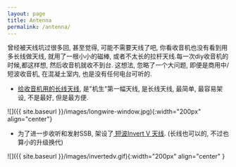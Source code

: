 ```yaml
---
layout: page
title: Antenna
permalink: /antenna/
---
```


曾经被天线坑过很多回, 甚至觉得, 可能不需要天线了吧, 你看收音机也没有看到用多长线做天线, 就用了一根小小的磁棒, 或者不太长的拉杆天线.每一次diy收音机的时候,都这样想, 然后收音机就收不到台. 这想法, 忽略了一个大问题, 即便是商用中/短波收音机, 在混凝土室内, 也是没有任何电台可听的.



* <a href="{{ site.baseurl }}/first-antenna/"> 给收音机用的长线天线</a>, 是"机生"第一幅天线, 是长线天线, 最简单, 最容易架设, 不是最好, 但是最方便.

![]({{ site.baseurl }}/images/longwire-window.jpg){:width="200px" align="center"}

* 为了进一步收听和发射SSB, 架设了<a href="{{ site.baseurl }}/invertv-antenna/"> 短波Invert V 天线</a>. (长线也可以的, 不过也算小的升级换代)

![]({{ site.baseurl }}/images/invertedv.gif){:width="200px" align="center" }
